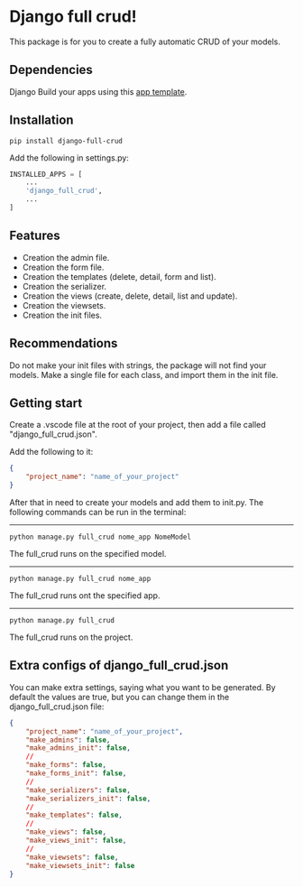 # Django full crud!
This package is for you to create a fully automatic CRUD of your models.

## Dependencies
Django
Build your apps using this [app template](https://github.com/TimeNovaData/django_app_modelo).

## Installation
```shell
pip install django-full-crud
```

Add the following in settings.py:
```python
INSTALLED_APPS = [
    ...
    'django_full_crud',
    ...
]
```

## Features
- Creation the admin file.
- Creation the form file.
- Creation the templates (delete, detail, form and list).
- Creation the serializer.
- Creation the views (create, delete, detail, list and update).
- Creation the viewsets.
- Creation the init files.

## Recommendations
Do not make your init files with strings, the package will not find your models.
Make a single file for each class, and import them in the init file.

## Getting start
Create a .vscode file at the root of your project, then add a file called "django_full_crud.json". 

Add the following to it:
```json
{
    "project_name": "name_of_your_project"
}
```

After that in need to create your models and add them to init.py.
The following commands can be run in the terminal:

---
```shell
python manage.py full_crud nome_app NomeModel
```
The full_crud runs on the specified model.

---
```shell
python manage.py full_crud nome_app
```
The full_crud runs ont the specified app.

---
```shell
python manage.py full_crud
```
The full_crud runs on the project.

## Extra configs of django_full_crud.json
You can make extra settings, saying what you want to be generated.
By default the values are true, but you can change them in the django_full_crud.json file:

```json
{
    "project_name": "name_of_your_project",
    "make_admins": false,
    "make_admins_init": false,
    // 
    "make_forms": false,
    "make_forms_init": false,
    // 
    "make_serializers": false,
    "make_serializers_init": false,
    // 
    "make_templates": false,
    // 
    "make_views": false,
    "make_views_init": false,
    // 
    "make_viewsets": false,
    "make_viewsets_init": false
}
```
